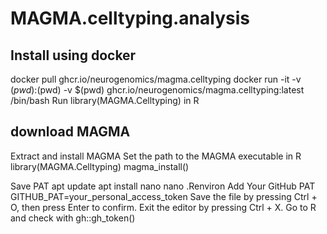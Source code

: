 # MAGMA.celltyping.analysis

## Install using docker
docker pull ghcr.io/neurogenomics/magma.celltyping
docker run -it -v $(pwd):$(pwd) -v $(pwd) ghcr.io/neurogenomics/magma.celltyping:latest /bin/bash
Run library(MAGMA.Celltyping) in R
## download MAGMA
Extract and install MAGMA
Set the path to the MAGMA executable in R
library(MAGMA.Celltyping)
magma_install()

Save PAT 
apt update
apt install nano
nano .Renviron
Add Your GitHub PAT
GITHUB_PAT=your_personal_access_token
Save the file by pressing Ctrl + O, then press Enter to confirm. Exit the editor by pressing Ctrl + X.
Go to R and check with gh::gh_token()
